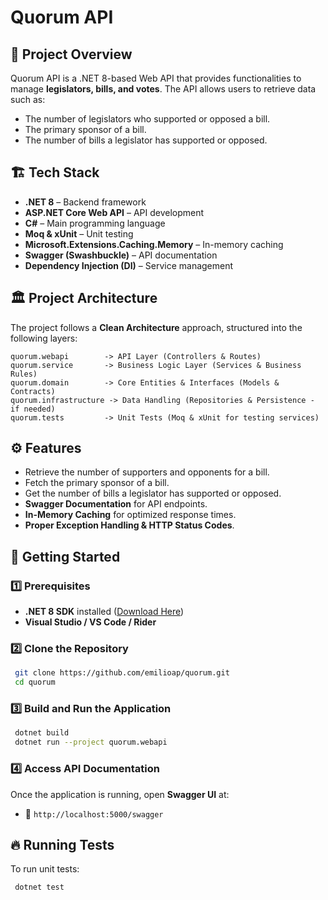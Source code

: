 # Quorum API

## 📌 Project Overview
Quorum API is a .NET 8-based Web API that provides functionalities to manage **legislators, bills, and votes**. The API allows users to retrieve data such as:
- The number of legislators who supported or opposed a bill.
- The primary sponsor of a bill.
- The number of bills a legislator has supported or opposed.

## 🏗️ Tech Stack
- **.NET 8** – Backend framework
- **ASP.NET Core Web API** – API development
- **C#** – Main programming language
- **Moq & xUnit** – Unit testing
- **Microsoft.Extensions.Caching.Memory** – In-memory caching
- **Swagger (Swashbuckle)** – API documentation
- **Dependency Injection (DI)** – Service management

## 🏛️ Project Architecture
The project follows a **Clean Architecture** approach, structured into the following layers:

```
quorum.webapi        -> API Layer (Controllers & Routes)
quorum.service       -> Business Logic Layer (Services & Business Rules)
quorum.domain        -> Core Entities & Interfaces (Models & Contracts)
quorum.infrastructure -> Data Handling (Repositories & Persistence - if needed)
quorum.tests         -> Unit Tests (Moq & xUnit for testing services)
```

## ⚙️ Features
- Retrieve the number of supporters and opponents for a bill.
- Fetch the primary sponsor of a bill.
- Get the number of bills a legislator has supported or opposed.
- **Swagger Documentation** for API endpoints.
- **In-Memory Caching** for optimized response times.
- **Proper Exception Handling & HTTP Status Codes**.

## 🚀 Getting Started

### 1️⃣ Prerequisites
- **.NET 8 SDK** installed ([Download Here](https://dotnet.microsoft.com/download))
- **Visual Studio / VS Code / Rider**

### 2️⃣ Clone the Repository
```sh
 git clone https://github.com/emilioap/quorum.git
 cd quorum
```

### 3️⃣ Build and Run the Application
```sh
 dotnet build
 dotnet run --project quorum.webapi
```

### 4️⃣ Access API Documentation
Once the application is running, open **Swagger UI** at:
- 📌 `http://localhost:5000/swagger`

## 🔥 Running Tests
To run unit tests:
```sh
 dotnet test
```
